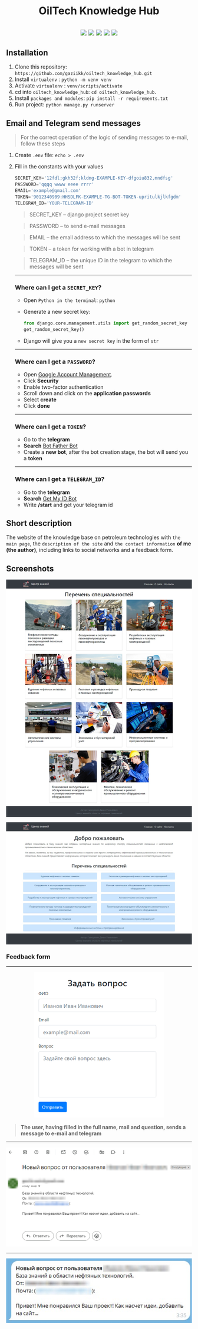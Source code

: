 <h1 align="center">OilTech Knowledge Hub</h1>

<h2 align="center">
    <img src="https://img.shields.io/badge/Python-3.9.2+-blue?logo=Python&logoColor=blue">
    <img src="https://img.shields.io/badge/Bootstrap-4.5.2-purple.svg?logo=bootstrap">
    <img src="https://img.shields.io/badge/Django-4.2.0-green.svg?logo=django">
    <img src="https://img.shields.io/badge/aiogram-2.25.2-blue.svg?logo=Python&logoColor=blue">
    <img src="https://img.shields.io/badge/HTML-5-orange.svg?logo=html5">
</h2>

## Installation

1. Clone this repository: ```https://github.com/gaziikk/oiltech_knowledge_hub.git ```
2. Install ```virtualenv``` : ```python -m venv venv```
3. Activate ```virtualenv``` : ```venv/scripts/activate```
4. cd into ```oiltech_knowledge_hub```: ```cd oiltech_knowledge_hub```.
5. Install ```packages and modules```: ```pip install -r requirements.txt```
6. Run project: ```python manage.py runserver```

## Email and Telegram send messages
> For the correct operation of the logic of sending messages to e-mail, follow these steps

1. Create ```.env``` file: ```echo > .env```
2. Fill in the constants with your values
   ```python
   SECRET_KEY='12fdl;gkh32f;kldmg-EXAMPLE-KEY-dfgoiu832,mndfsg'
   PASSWORD='qqqq wwww eeee rrrr'
   EMAIL='example@gmail.com'
   TOKEN='9012340909:HHSDLFK-EXAMPLE-TG-BOT-TOKEN-upritulkjlkfgdm'
   TELEGRAM_ID='YOUR-TELEGRAM-ID'
   ```
    > SECRET_KEY – django project secret key

    > PASSWORD – to send e-mail messages

    > EMAIL – the email address to which the messages will be sent

    > TOKEN – a token for working with a bot in telegram

    > TELEGRAM_ID – the unique ID in the telegram to which the messages will be sent
    ---
    ### Where can I get a ```SECRET_KEY```?
    + Open ```Python in the terminal```: ```python```
    +  Generate a new secret key:

        ```python
        from django.core.management.utils import get_random_secret_key      
        get_random_secret_key() 
        ```
    +  Django will give you a ```new secret key``` in the form of ```str```
    ---
    ### Where can I get a ```PASSWORD```?
    + Open [Google Account Management](https://myaccount.google.com/).
    + Click **Security**
    + Enable two-factor authentication
    + Scroll down and click on the **application passwords**
    + Select **create**
    + Click **done**
    ---    
    ### Where can I get a ```TOKEN```?
    + Go to the **telegram**
    + **Search** [Bot Father Bot](https://t.me/BotFather)
    + Create a **new bot**, after the bot creation stage, the bot will send you a **token**
    ---
    ### Where can I get a ```TELEGRAM_ID```?
    + Go to the **telegram**
    + **Search** [Get My ID Bot](https://t.me/getmyid_bot)
    + Write **/start** and get your telegram id
## Short description
The website of the knowledge base on petroleum technologies with ```the main page```, the ```description of the site``` and ```the contact information``` **of me (the author)**, including links to social networks and a feedback form.
## Screenshots
<p align="center">
    <img src="./readme_assets/1.jfif" align="center" alt="Index page screenshot">
</p>
<p align="center">
    <img src="./readme_assets/2.jfif" align="center" alt="About-site page screenshot">
</p>


### Feedback form
---
<p align="center">
    <img src="./readme_assets/3.png" alt="Feedback form screenshot" style="width: 70%;">
</p>

> **The user, having filled in the full name, mail and question, sends a message to e-mail and telegram**


---
<img src="./readme_assets/4.png" alt="An email message screenshot" style="width: 100%;">

---
<img src="./readme_assets/5.jpg" alt="A telegram message screenshot" style="width: 100%;">
